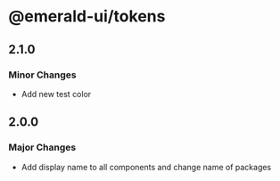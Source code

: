 # @emerald-ui/tokens

## 2.1.0

### Minor Changes

- Add new test color

## 2.0.0

### Major Changes

- Add display name to all components and change name of packages
